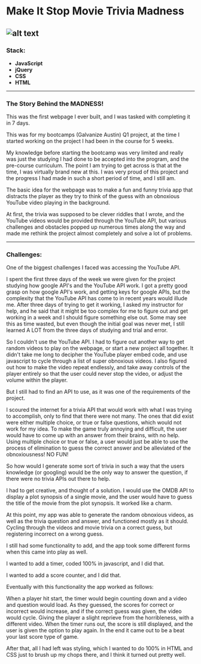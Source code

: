 # Make It Stop Movie Trivia Madness
![alt text](https://github.com/JedidiahBertram/obnoxious-youtube-game/blob/master/assets/Screen%20Shot%202017-06-23%20at%2010.16.38%20AM.png)
---
### Stack:
* __JavaScript__
* __jQuery__
* __CSS__
* __HTML__

---
### The Story Behind the MADNESS!
This was the first webpage I ever built, and I was tasked with completing it in 7 days.

This was for my bootcamps (Galvanize Austin) Q1 project, at the time I started working on the project I had been in the course for 5 weeks.

My knowledge before starting the bootcamp was very limited and really was just the studying I had done to be accepted into the program, and the pre-course curriculum. The point I am trying to get across is that at the time, I was virtually brand new at this. I was very proud of this project and the progress I had made in such a short period of time, and I still am.

The basic idea for the webpage was to make a fun and funny trivia app that distracts the player as they try to think of the guess with an obnoxious YouTube video playing in the background.

At first, the trivia was supposed to be clever riddles that I wrote, and the YouTube videos would be provided through the YouTube API, but various challenges and obstacles popped up numerous times along the way and made me rethink the project almost completely and solve a lot of problems.

---
### Challenges:
One of the biggest challenges I faced was accessing the YouTube API.

I spent the first three days of the week we were given for the project studying how google API's and the YouTube API work. I got a pretty good grasp on how google API's work, and getting keys for google APIs, but the complexity that the YouTube API has come to in recent years would illude me. After three days of trying to get it working, I asked my instructor for help, and he said that it might be too complex for me to figure out and get working in a week and I should figure something else out. Some may see this as time wasted, but even though the initial goal was never met, I still learned A LOT from the three days of studying and trial and error.

So I couldn't use the YouTube API. I had to figure out another way to get random videos to play on the webpage, or start a new project all together. It didn't take me long to decipher the YouTube player embed code, and use javascript to cycle through a list of super obnoxious videos. I also figured out how to make the video repeat endlessly, and take away controls of the player entirely so that the user could never stop the video, or adjust the volume within the player.

But I still had to find an API to use, as it was one of the requirements of the project.

I scoured the internet for a trivia API that would work with what I was trying to accomplish, only to find that there were not many. The ones that did exist were either multiple choice, or true or false questions, which would not work for my idea. To make the game truly annoying and difficult, the user would have to come up with an answer from their brains, with no help. Using multiple choice or true or false, a user would just be able to use the process of elimination to guess the correct answer and be alleviated of the obnoxiousness! NO FUN!

So how would I generate some sort of trivia in such a way that the users knowledge (or googling) would be the only way to answer the question, if there were no trivia APIs out there to help.

I had to get creative, and thought of a solution. I would use the OMDB API to display a plot synopsis of a single movie, and the user would have to guess the title of the movie from the plot synopsis. It worked like a charm.

At this point, my app was able to generate the random obnoxious videos, as well as the trivia question and answer, and functioned mostly as it should. Cycling through the videos and movie trivia on a correct guess, but registering incorrect on a wrong guess.

I still had some functionality to add, and the app took some different forms when this came into play as well.

I wanted to add a timer, coded 100% in javascript, and I did that.

I wanted to add a score counter, and I did that.

Eventually with this functionality the app worked as follows:

When a player hit start, the timer would begin counting down and a video and question would load. As they guessed, the scores for correct or incorrect would increase, and if the correct guess was given, the video would cycle. Giving the player a slight reprieve from the horribleness, with a different video. When the timer runs out, the score is still displayed, and the user is given the option to play again. In the end it came out to be a beat your last score type of game.

After that, all I had left was styling, which I wanted to do 100% in HTML and CSS just to brush up my chops there, and I think it turned out pretty well.
